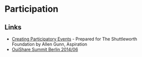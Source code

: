 # Participation

## Links

* [Creating Participatory Events](https://aspirationtech.org/files/AspirationCreatingParticipatoryEvents.pdf) - Prepared for The Shuttleworth Foundation by Allen Gunn, Aspiration
* [OuiShare Summit Berlin 2014/06](https://docs.google.com/document/d/16hS42W_XpL6CTgZ_hR9ZFTxBQzZc16GHWw-OaVLzFss/edit?disco=AAAAAJORYYA&pli=1#heading=h.hcparbn14oja)
